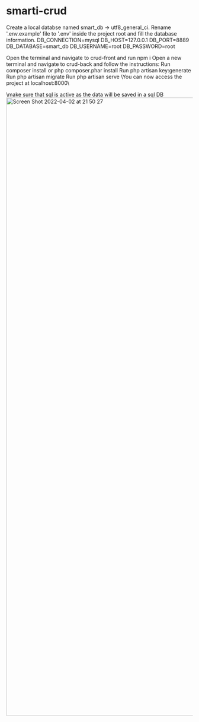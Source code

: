 # smarti-crud
Create a local databse named smart_db -> utf8_general_ci.
Rename '.env.example' file to '.env' inside the project root and fill the database information.
DB_CONNECTION=mysql
DB_HOST=127.0.0.1 
DB_PORT=8889 
DB_DATABASE=smart_db 
DB_USERNAME=root 
DB_PASSWORD=root

Open the terminal and navigate to crud-front and run npm i
Open a new terminal and navigate to crud-back and follow the instructions:
Run composer install or php composer.phar install
Run php artisan key:generate
Run php artisan migrate
Run php artisan serve
\You can now access the project at localhost:8000\

\make sure that sql is active as the data will be saved in a sql DB\
<img width="1667" alt="Screen Shot 2022-04-02 at 21 50 27" src="https://user-images.githubusercontent.com/48482551/161397206-10faba03-c58b-4df4-8a78-d3591f4b4774.png">
